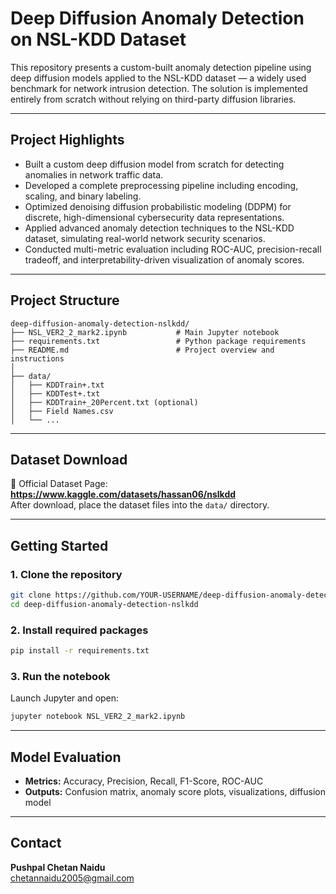 # Deep Diffusion Anomaly Detection on NSL-KDD Dataset

This repository presents a custom-built anomaly detection pipeline using deep diffusion models applied to the NSL-KDD dataset — a widely used benchmark for network intrusion detection. The solution is implemented entirely from scratch without relying on third-party diffusion libraries.

---

##  Project Highlights
- Built a custom deep diffusion model from scratch for detecting anomalies in network traffic data.
- Developed a complete preprocessing pipeline including encoding, scaling, and binary labeling.
- Optimized denoising diffusion probabilistic modeling (DDPM) for discrete, high-dimensional cybersecurity data representations.
- Applied advanced anomaly detection techniques to the NSL-KDD dataset, simulating real-world network security scenarios.
- Conducted multi-metric evaluation including ROC-AUC, precision-recall tradeoff, and interpretability-driven visualization of anomaly scores.

---

##  Project Structure

```
deep-diffusion-anomaly-detection-nslkdd/
├── NSL_VER2_2_mark2.ipynb           # Main Jupyter notebook
├── requirements.txt                 # Python package requirements
├── README.md                        # Project overview and instructions
│
├── data/                            
│   ├── KDDTrain+.txt
│   ├── KDDTest+.txt
│   ├── KDDTrain+_20Percent.txt (optional)
│   ├── Field Names.csv
│   └── ... 
```

---

##  Dataset Download

🔗 Official Dataset Page: **https://www.kaggle.com/datasets/hassan06/nslkdd**  
   After download, place the dataset files into the `data/` directory.

---

##  Getting Started

### 1. Clone the repository
```bash
git clone https://github.com/YOUR-USERNAME/deep-diffusion-anomaly-detection-nslkdd.git
cd deep-diffusion-anomaly-detection-nslkdd
```

### 2. Install required packages
```bash
pip install -r requirements.txt
```

### 3. Run the notebook
Launch Jupyter and open:
```bash
jupyter notebook NSL_VER2_2_mark2.ipynb
```

---

##  Model Evaluation

- **Metrics:** Accuracy, Precision, Recall, F1-Score, ROC-AUC
- **Outputs:** Confusion matrix, anomaly score plots, visualizations, diffusion model

---

##  Contact

**Pushpal Chetan Naidu**  
  chetannaidu2005@gmail.com

